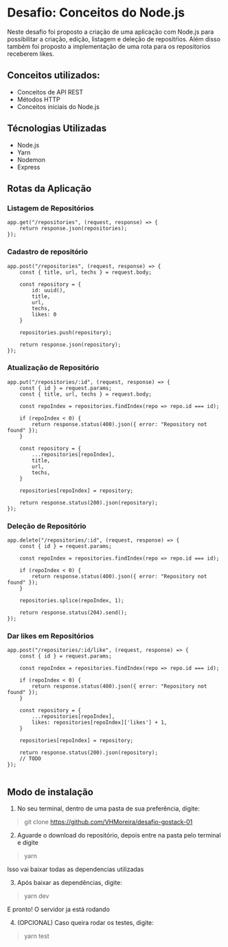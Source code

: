 # Desafio: Conceitos do Node.js
Neste desafio foi proposto a criação de uma aplicação com Node.js 
para possibilitar a criação, edição, listagem e deleção de repositŕios.
Além disso também foi proposto a implementação de uma rota para os repositorios
receberem likes.
## Conceitos utilizados:
- Conceitos de API REST
- Métodos HTTP
- Conceitos iniciais do Node.js
## Técnologias Utilizadas
- Node.js
- Yarn
- Nodemon
- Express
## Rotas da Aplicação

### Listagem de Repositórios
```
app.get("/repositories", (request, response) => {
    return response.json(repositories);
});

```

### Cadastro de repositório
```
app.post("/repositories", (request, response) => {
    const { title, url, techs } = request.body;

    const repository = {
        id: uuid(),
        title,
        url,
        techs,
        likes: 0
    }

    repositories.push(repository);

    return response.json(repository);
});

```

### Atualização de Repositório
```
app.put("/repositories/:id", (request, response) => {
    const { id } = request.params;
    const { title, url, techs } = request.body;

    const repoIndex = repositories.findIndex(repo => repo.id === id);

    if (repoIndex < 0) {
        return response.status(400).json({ error: "Repository not found" });
    }

    const repository = {
        ...repositories[repoIndex],
        title,
        url,
        techs,
    }

    repositories[repoIndex] = repository;

    return response.status(200).json(repository);
});

```

### Deleção de Repositório
```
app.delete("/repositories/:id", (request, response) => {
    const { id } = request.params;

    const repoIndex = repositories.findIndex(repo => repo.id === id);

    if (repoIndex < 0) {
        return response.status(400).json({ error: "Repository not found" });
    }

    repositories.splice(repoIndex, 1);

    return response.status(204).send();
});

```

### Dar likes em Repositórios
```
app.post("/repositories/:id/like", (request, response) => {
    const { id } = request.params;

    const repoIndex = repositories.findIndex(repo => repo.id === id);

    if (repoIndex < 0) {
        return response.status(400).json({ error: "Repository not found" });
    }

    const repository = {
        ...repositories[repoIndex],
        likes: repositories[repoIndex]['likes'] + 1,
    }

    repositories[repoIndex] = repository;

    return response.status(200).json(repository);
    // TODO
});


```

## Modo de instalação
1. No seu terminal, dentro de uma pasta de sua preferência, digite:
> git clone https://github.com/VHMoreira/desafio-gostack-01

2. Aguarde o download do repositório, depois entre na pasta pelo terminal e digite
> yarn

Isso vai baixar todas as dependencias utilizadas

3. Após baixar as dependências, digite:
> yarn dev

E pronto! O servidor ja está rodando

4. (OPCIONAL) Caso queira rodar os testes, digite:
> yarn test
